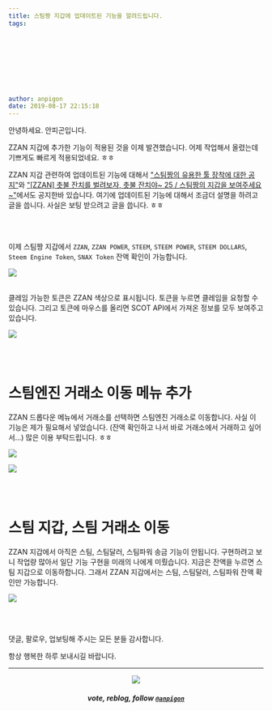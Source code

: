 ```yaml
---
title: 스팀짱 지갑에 업데이트된 기능을 알려드립니다.
tags:
  
  
  
  
  
  
  
  
  
author: anpigon
date: 2019-08-17 22:15:18
---
```


안녕하세요. 안피곤입니다.

ZZAN 지갑에 추가한 기능이 적용된 것을 이제 발견했습니다. 어제 작업해서 올렸는데 기쁘게도 빠르게 적용되었네요. ㅎㅎ

ZZAN 지갑 관련하여 업데이트된 기능에 대해서 ["스팀짱의 유용한 툴 장착에 대한 공지"](https://www.steemzzang.com/zzan/@zzan.admin/3gen7h)와 ["\[ZZAN\] 촛불 잔치를 벌려보자, 촛불 잔치야~ 25 / 스팀짱의 지갑을 보여주세요~"](https://www.steemzzang.com/zzan/@floridasnail/zzan-25)에서도 공지한바 있습니다. 여기에 업데이트된 기능에 대해서 조금더 설명을 하려고 글을 씁니다. 사실은 보팅 받으려고 글을 씁니다. ㅎㅎ

<br><br>

이제 스팀짱 지갑에서 `ZZAN`, `ZZAN POWER`, `STEEM`, `STEEM POWER`, `STEEM DOLLARS`, `Steem Engine Token`, `SNAX Token` 잔액 확인이 가능합니다.

![](https://files.steempeak.com/file/steempeak/anpigon/l5YyO0QU-E18489E185B3E1848FE185B3E18485E185B5E186ABE18489E185A3E186BA202019-08-172021.12.24.png)

<br>클레임 가능한 토큰은 ZZAN 색상으로 표시됩니다. 토큰을 누르면 클레임을 요청할 수 있습니다. 그리고 토큰에 마우스를 올리면 SCOT API에서 가져온 정보를 모두 보여주고 있습니다.

![](https://files.steempeak.com/file/steempeak/anpigon/viY1Bv9D-E18489E185B3E1848FE185B3E18485E185B5E186ABE18489E185A3E186BA202019-08-172022.01.19.png)

<br><br>

# 스팀엔진 거래소 이동 메뉴 추가 

ZZAN 드롭다운 메뉴에서 거래소를 선택하면 스팀엔진 거래소로 이동합니다. 사실 이 기능은 제가 필요해서 넣었습니다. (잔액 확인하고 나서 바로 거래소에서 거래하고 싶어서...) 
많은 이용 부탁드립니다. ㅎㅎ 

![](https://files.steempeak.com/file/steempeak/anpigon/y3odJgZx-E18489E185B3E1848FE185B3E18485E185B5E186ABE18489E185A3E186BA202019-08-172021.05.21.png)

![](https://files.steempeak.com/file/steempeak/anpigon/N7NC9LGK-E18486E185AEE1848CE185A6.001.jpeg)

<br><br>

# 스팀 지갑, 스팀 거래소 이동

ZZAN 지갑에서 아직은 스팀, 스팀달러, 스팀파워 송금 기능이 안됩니다. 구현하려고 보니 작업량 많아서 일단 기능 구현을 미래의 나에게 미뤘습니다. 지금은 잔액을 누르면 스팀 지갑으로 이동하합니다. 그래서 ZZAN 지갑에서는 스팀, 스팀달러, 스팀파워 잔액 확인만 가능합니다.

![](https://files.steempeak.com/file/steempeak/anpigon/A9niWAtQ-E18489E185B3E1848FE185B3E18485E185B5E186ABE18489E185A3E186BA202019-08-172021.06.09.png)


<br>
<br>

댓글, 팔로우, 업보팅해 주시는 모든 분들 감사합니다.

항상 행복한 하루 보내시길 바랍니다.

***
<center><img src='https://steemitimages.com/400x0/https://cdn.steemitimages.com/DQmQmWhMN6zNrLmKJRKhvSScEgWZmpb8zCeE2Gray1krbv6/BC054B6E-6F73-46D0-88E4-C88EB8167037.jpeg'><h5>vote, reblog, follow <code><a href='https://steemit.com/@anpigon'>@anpigon</a></code></h5></center>